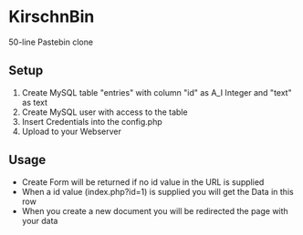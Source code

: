 # KirschnBin
50-line Pastebin clone

## Setup
 1. Create MySQL table "entries" with column "id" as A_I Integer and "text" as text
 2. Create MySQL user with access to the table
 3. Insert Credentials into the config.php
 4. Upload to your Webserver
 
## Usage
 - Create Form will be returned if no id value in the URL is supplied
 - When a id value (index.php?id=1) is supplied you will get the Data in this row
 - When you create a new document you will be redirected the page with your data
